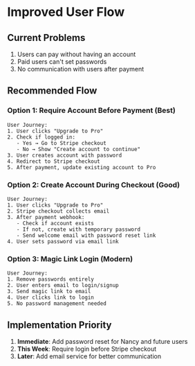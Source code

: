# Improved User Flow

## Current Problems
1. Users can pay without having an account
2. Paid users can't set passwords
3. No communication with users after payment

## Recommended Flow

### Option 1: Require Account Before Payment (Best)
```
User Journey:
1. User clicks "Upgrade to Pro"
2. Check if logged in:
   - Yes → Go to Stripe checkout
   - No → Show "Create account to continue"
3. User creates account with password
4. Redirect to Stripe checkout
5. After payment, update existing account to Pro
```

### Option 2: Create Account During Checkout (Good)
```
User Journey:
1. User clicks "Upgrade to Pro"
2. Stripe checkout collects email
3. After payment webhook:
   - Check if account exists
   - If not, create with temporary password
   - Send welcome email with password reset link
4. User sets password via email link
```

### Option 3: Magic Link Login (Modern)
```
User Journey:
1. Remove passwords entirely
2. User enters email to login/signup
3. Send magic link to email
4. User clicks link to login
5. No password management needed
```

## Implementation Priority
1. **Immediate**: Add password reset for Nancy and future users
2. **This Week**: Require login before Stripe checkout
3. **Later**: Add email service for better communication